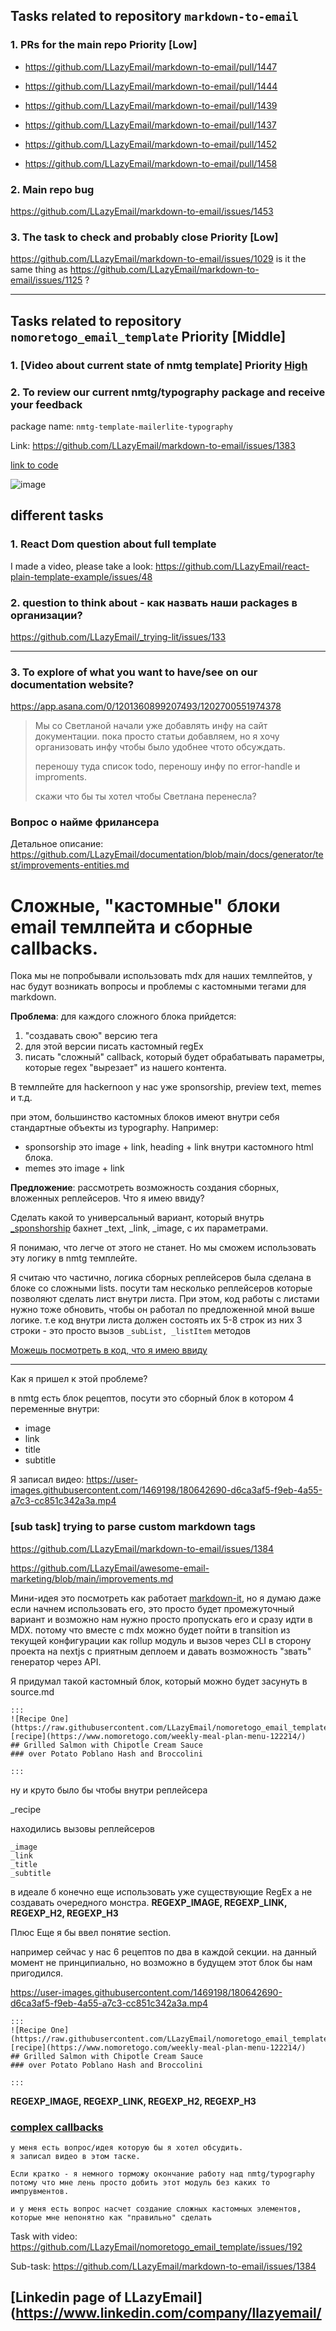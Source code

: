 ## Tasks related to repository `markdown-to-email`

### 1. PRs for the main repo Priority [Low]

- https://github.com/LLazyEmail/markdown-to-email/pull/1447

- https://github.com/LLazyEmail/markdown-to-email/pull/1444

- https://github.com/LLazyEmail/markdown-to-email/pull/1439

- https://github.com/LLazyEmail/markdown-to-email/pull/1437

- https://github.com/LLazyEmail/markdown-to-email/pull/1452

- https://github.com/LLazyEmail/markdown-to-email/pull/1458



### 2. Main repo bug 

https://github.com/LLazyEmail/markdown-to-email/issues/1453


### 3. The task to check and probably close Priority [Low]

https://github.com/LLazyEmail/markdown-to-email/issues/1029
is it the same thing as https://github.com/LLazyEmail/markdown-to-email/issues/1125 ?

---

## Tasks related to repository `nomoretogo_email_template` Priority [Middle]


### 1. [Video about current state of nmtg template] Priority [High](https://github.com/LLazyEmail/nomoretogo_email_template/issues/237)


### 2. To review our current nmtg/typography package and receive your feedback

package name: `nmtg-template-mailerlite-typography`

Link: https://github.com/LLazyEmail/markdown-to-email/issues/1383

[link to code](https://github.com/LLazyEmail/nomoretogo_email_template/tree/main/sub-modules/typography/src/components)


![image](https://user-images.githubusercontent.com/1469198/183028007-3f041275-660d-4f6c-9447-565c4ec5a93a.png)





## different tasks

### 1. React Dom question about full template
I made a video, please take a look: https://github.com/LLazyEmail/react-plain-template-example/issues/48



### 2. question to think about - как назвать наши packages в организации?
https://github.com/LLazyEmail/_trying-lit/issues/133


---

### 3. To explore of what you want to have/see on our documentation website?

https://app.asana.com/0/1201360899207493/1202700551974378

> Мы со Светланой начали уже добавлять инфу на сайт документации. пока просто статьи добавляем, но я хочу организовать инфу чтобы было удобнее чтото обсуждать.
> 
> переношу туда список todo, переношу инфу по error-handle и improments.
> 
> скажи что бы ты хотел чтобы Светлана перенесла?


### Вопрос о найме фрилансера

Детальное описание: https://github.com/LLazyEmail/documentation/blob/main/docs/generator/test/improvements-entities.md



# Сложные, "кастомные" блоки email темлпейта и сборные callbacks.


Пока мы не попробывали использовать mdx для наших темлпейтов, у нас будут возникать вопросы и проблемы с кастомными тегами для markdown.

**Проблема**: для каждого сложного блока прийдется:
1. "создавать свою" версию тега 
2. для этой версии писать кастомный regEx 
3. писать "сложный" callback, который будет обрабатывать параметры, которые regex "вырезает" из нашего контента.

В темлпейте для hackernoon у нас уже sponsorship, preview text, memes и т.д.

при этом, большинство кастомных блоков имеют внутри себя стандартные объекты из typography.
Например:
- sponsorship это image + link, heading + link внутри кастомного html блока.
- memes это image + link

**Предложение**: рассмотреть возможность создания сборных, вложенных реплейсеров.
Что я имею ввиду? 

Сделать какой то универсальный вариант, который внутрь [_sponshorship](https://github.com/LLazyEmail/markdown-to-email/blob/main/src/callbacks/html/methods/sponsor.js) бахнет _text, _link, _image, с их параметрами.


Я понимаю, что легче от этого не станет. Но мы сможем использовать эту логику в nmtg темплейте.


Я считаю что частично, логика сборных реплейсеров была сделана в блоке со сложными lists.
посути там несколько реплейсеров которые позволяют сделать лист внутри листа. 
При этом, код работы с листами нужно тоже обновить, чтобы он работал по предложенной мной выше логике.
т.е код внутри листа должен состоять их 5-8 строк из них 3 строки - это просто вызов `_subList, _listItem` методов

[Можешь посмотреть в код, что я имею ввиду](https://github.com/LLazyEmail/markdown-to-email/blob/main/src/callbacks/html/methods/lists.js)

---


Как я пришел к этой проблеме?


в nmtg есть блок рецептов, посути это сборный блок в котором 4 переменные внутри:
- image
- link
- title
- subtitle


Я записал видео: 
https://user-images.githubusercontent.com/1469198/180642690-d6ca3af5-f9eb-4a55-a7c3-cc851c342a3a.mp4






### [sub task] trying to parse custom markdown tags
https://github.com/LLazyEmail/markdown-to-email/issues/1384



https://github.com/LLazyEmail/awesome-email-marketing/blob/main/improvements.md



Мини-идея это посмотреть как работает [markdown-it](https://github.com/markdown-it/markdown-it#plugins-load), но я думаю даже если начнем использовать его,  это просто будет промежуточный вариант и возможно нам нужно просто пропускать его и сразу идти в MDX. потому что вместе с mdx можно будет пойти в transition из текущей конфигурации как rollup модуль и вызов через CLI в сторону проекта на nextjs с приятным деплоем и давать возможность "звать" генератор через API.



Я придумал такой кастомный блок, который можно будет засунуть в source.md

```
:::
![Recipe One](https://raw.githubusercontent.com/LLazyEmail/nomoretogo_email_template/main/data/images/recipe1.jpeg)
[recipe](https://www.nomoretogo.com/weekly-meal-plan-menu-122214/)
## Grilled Salmon with Chipotle Cream Sauce
### over Potato Poblano Hash and Broccolini

:::
```

ну и круто было бы чтобы внутри реплейсера

_recipe

находились вызовы реплейсеров

```
_image
_link
_title
_subtitle
```

в идеале б конечно еще использовать уже существующие RegEx а не создавать очередного монстра.
**REGEXP_IMAGE, REGEXP_LINK, REGEXP_H2, REGEXP_H3**


Плюс Еще я бы ввел понятие section.

например сейчас у нас 6 рецептов  по два в каждой секции. на данный момент не принципиально, но возможно в будущем этот блок бы нам пригодился.




https://user-images.githubusercontent.com/1469198/180642690-d6ca3af5-f9eb-4a55-a7c3-cc851c342a3a.mp4



```
:::
![Recipe One](https://raw.githubusercontent.com/LLazyEmail/nomoretogo_email_template/main/data/images/recipe1.jpeg)
[recipe](https://www.nomoretogo.com/weekly-meal-plan-menu-122214/)
## Grilled Salmon with Chipotle Cream Sauce
### over Potato Poblano Hash and Broccolini

:::
```

**REGEXP_IMAGE, REGEXP_LINK, REGEXP_H2, REGEXP_H3**



### [complex callbacks](https://app.asana.com/0/1201360899207493/1202700806644230)
```
у меня есть вопрос/идея которую бы я хотел обсудить.
я записал видео в этом таске. 

Если кратко - я немного торможу окончание работу над nmtg/typography потому что мне лень просто добить этот модуль без каких то импрувментов.

и у меня есть вопрос насчет создание сложных кастомных элементов, которые мне непонятно как "правильно" сделать
```

Task with video: https://github.com/LLazyEmail/nomoretogo_email_template/issues/192

Sub-task: https://github.com/LLazyEmail/markdown-to-email/issues/1384


## [Linkedin page of LLazyEmail](https://www.linkedin.com/company/llazyemail/
